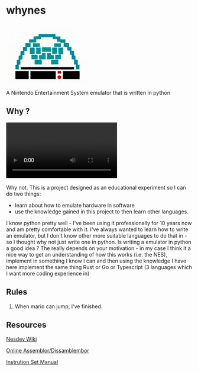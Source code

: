 # whynes

![whynes](https://github.com/thomascrha/whynes/blob/main/whynes.png?raw=true)

A Nintendo Entertainment System emulator that is written in python

## Why ?

![why?](https://i.imgur.com/Ve9LFut.mp4)

Why not. This is a project designed as an educational experiment so I can do two things:

* learn about how to emulate hardware in software
* use the knowledge gained in this project to then learn other languages.

I know python pretty well - I've been using it professionally for 10 years now and am
pretty comfortable with it. I've always wanted to learn how to write an emulator,
but I don't know other more suitable languages to do that in - so I thought why not
just write one in python. Is writing a emulator in python a good idea ? The really depends
on your motivation - in my case I think it a nice way to get an understanding of how this
works (i.e. the NES), implement in something I know I can and then using the knowledge I
have here implement the same thing Rust or Go or Typescript (3 languages which I want more
coding experience in)

## Rules

1. When mario can jump, I've finished.

## Resources

[Nesdev Wiki](http://wiki.nesdev.com/w/index.php/Nesdev_Wiki)

[Online Assemblor/Dissamblembor](https://skilldrick.github.io/easy6502/)

[Instrution Set Manual](https://www.pagetable.com/c64ref/6502/?tab=2)
